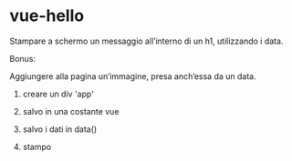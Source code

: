 # vue-hello

Stampare a schermo un messaggio all’interno di un h1, utilizzando i data.

Bonus:

Aggiungere alla pagina un’immagine, presa anch’essa da un data.


1. creare un div 'app'

2. salvo in una costante vue

3. salvo i dati in data()

4. stampo